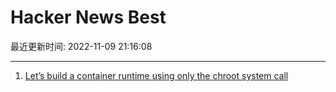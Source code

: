 # Hacker News Best

最近更新时间: 2022-11-09 21:16:08

--- 
1. [Let’s build a container runtime using only the chroot system call](https://earthly.dev/blog/chroot/) 
